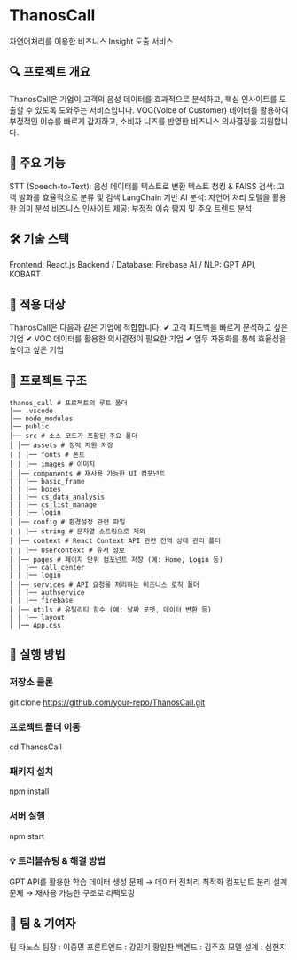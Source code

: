 # ThanosCall
자연어처리를 이용한 비즈니스 Insight 도출 서비스

## 🔍 프로젝트 개요
ThanosCall은 기업이 고객의 음성 데이터를 효과적으로 분석하고, 핵심 인사이트를 도출할 수 있도록 도와주는 서비스입니다.
VOC(Voice of Customer) 데이터를 활용하여 부정적인 이슈를 빠르게 감지하고, 소비자 니즈를 반영한 비즈니스 의사결정을 지원합니다.

## 🎯 주요 기능
STT (Speech-to-Text): 음성 데이터를 텍스트로 변환
텍스트 청킹 & FAISS 검색: 고객 발화를 효율적으로 분류 및 검색
LangChain 기반 AI 분석: 자연어 처리 모델을 활용한 의미 분석
비즈니스 인사이트 제공: 부정적 이슈 탐지 및 주요 트렌드 분석
## 🛠️ 기술 스택
Frontend: React.js
Backend / Database: Firebase
AI / NLP: GPT API, KOBART
## 📌 적용 대상
ThanosCall은 다음과 같은 기업에 적합합니다:
✔ 고객 피드백을 빠르게 분석하고 싶은 기업
✔ VOC 데이터를 활용한 의사결정이 필요한 기업
✔ 업무 자동화를 통해 효율성을 높이고 싶은 기업

## 📂 프로젝트 구조
```
thanos_call # 프로젝트의 루트 폴더
│── .vscode
│── node_modules
│── public
│── src # 소스 코드가 포함된 주요 폴더
│ │── assets # 정적 자원 저장
| | │── fonts # 폰트
│ | |── images # 이미지
│ │── components # 재사용 가능한 UI 컴포넌트
| | |── basic_frame
| | |── boxes
| | |── cs_data_analysis
| | |── cs_list_manage
| | |── login
│ │── config # 환경설정 관련 파일
| | |── string # 문자열 스트링으로 제외
│ │── context # React Context API 관련 전역 상태 관리 폴더
| | |── Usercontext # 유저 정보
│ │── pages # 페이지 단위 컴포넌트 저장 (예: Home, Login 등)
| | |── call_center
| | |── login
│ │── services # API 요청을 처리하는 비즈니스 로직 폴더
| | |── authservice
| | |── firebase
│ │── utils # 유틸리티 함수 (예: 날짜 포맷, 데이터 변환 등)
| | |── layout
│ │── App.css
```
## 🚀 실행 방법
### 저장소 클론
git clone https://github.com/your-repo/ThanosCall.git

### 프로젝트 폴더 이동
cd ThanosCall

### 패키지 설치
npm install

### 서버 실행
npm start

### 💡 트러블슈팅 & 해결 방법
GPT API를 활용한 학습 데이터 생성 문제 → 데이터 전처리 최적화
컴포넌트 분리 설계 문제 → 재사용 가능한 구조로 리팩토링

## 🙌 팀 & 기여자
팀 타노스
팀장 : 이종민
프론트엔드 : 강민기 황일찬
백엔드 : 김주호
모델 설계 : 심현지
